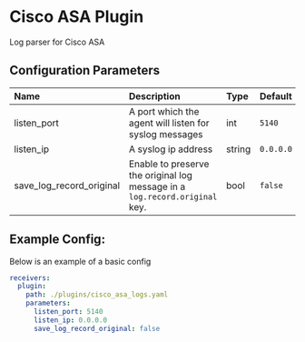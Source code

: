 # Cisco ASA Plugin

Log parser for Cisco ASA

## Configuration Parameters

| Name | Description | Type | Default | Required | Values |
|:-- |:-- |:-- |:-- |:-- |:-- |
| listen_port | A port which the agent will listen for syslog messages | int | `5140` | false |  |
| listen_ip | A syslog ip address | string | `0.0.0.0` | false |  |
| save_log_record_original | Enable to preserve the original log message in a `log.record.original` key. | bool | `false` | false |  |

## Example Config:

Below is an example of a basic config

```yaml
receivers:
  plugin:
    path: ./plugins/cisco_asa_logs.yaml
    parameters:
      listen_port: 5140
      listen_ip: 0.0.0.0
      save_log_record_original: false
```
